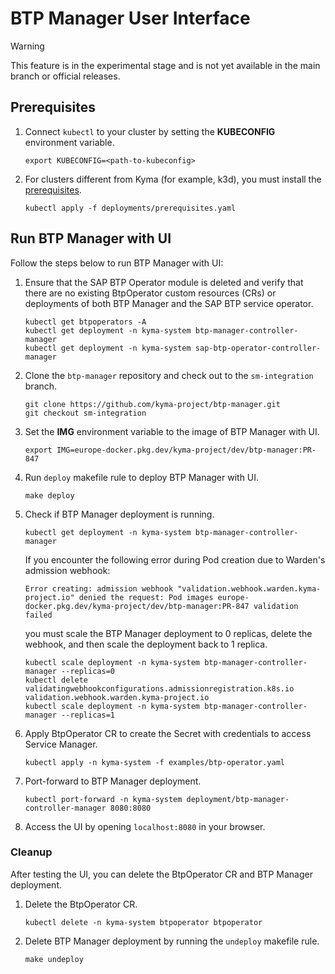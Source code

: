 # BTP Manager User Interface

> [!WARNING]
> This feature is in the experimental stage and is not yet available in the main branch or official releases.

## Prerequisites
1. Connect `kubectl` to your cluster by setting the **KUBECONFIG** environment variable.
    ```shell
    export KUBECONFIG=<path-to-kubeconfig>
    ```

2. For clusters different from Kyma (for example, k3d), you must install the [prerequisites](../../deployments/prerequisites.yaml).
    ```shell
    kubectl apply -f deployments/prerequisites.yaml
    ```

## Run BTP Manager with UI
Follow the steps below to run BTP Manager with UI:

1. Ensure that the SAP BTP Operator module is deleted and verify that there are no existing BtpOperator custom resources (CRs) or deployments of both BTP Manager and the SAP BTP service operator.
    ```shell
    kubectl get btpoperators -A
    kubectl get deployment -n kyma-system btp-manager-controller-manager
    kubectl get deployment -n kyma-system sap-btp-operator-controller-manager
    ```
2. Clone the `btp-manager` repository and check out to the `sm-integration` branch.
    ```shell
    git clone https://github.com/kyma-project/btp-manager.git
    git checkout sm-integration
    ```
3. Set the **IMG** environment variable to the image of BTP Manager with UI.
    ```shell
    export IMG=europe-docker.pkg.dev/kyma-project/dev/btp-manager:PR-847
    ```
4. Run `deploy` makefile rule to deploy BTP Manager with UI.
    ```shell
    make deploy
    ```
5. Check if BTP Manager deployment is running.
    ```shell
    kubectl get deployment -n kyma-system btp-manager-controller-manager
    ```
    If you encounter the following error during Pod creation due to Warden's admission webhook:
    ```
    Error creating: admission webhook "validation.webhook.warden.kyma-project.io" denied the request: Pod images europe-docker.pkg.dev/kyma-project/dev/btp-manager:PR-847 validation failed
    ```
    you must scale the BTP Manager deployment to 0 replicas, delete the webhook, and then scale the deployment back to 1 replica.
    ```shell
    kubectl scale deployment -n kyma-system btp-manager-controller-manager --replicas=0
    kubectl delete validatingwebhookconfigurations.admissionregistration.k8s.io validation.webhook.warden.kyma-project.io
    kubectl scale deployment -n kyma-system btp-manager-controller-manager --replicas=1
    ```
6. Apply BtpOperator CR to create the Secret with credentials to access Service Manager.
    ```shell
    kubectl apply -n kyma-system -f examples/btp-operator.yaml
    ```
7. Port-forward to BTP Manager deployment.
    ```shell
    kubectl port-forward -n kyma-system deployment/btp-manager-controller-manager 8080:8080
    ```
8. Access the UI by opening `localhost:8080` in your browser.

### Cleanup
After testing the UI, you can delete the BtpOperator CR and BTP Manager deployment.
1. Delete the BtpOperator CR.
    ```shell
    kubectl delete -n kyma-system btpoperator btpoperator
    ```
2. Delete BTP Manager deployment by running the `undeploy` makefile rule.
    ```shell
    make undeploy
    ```
